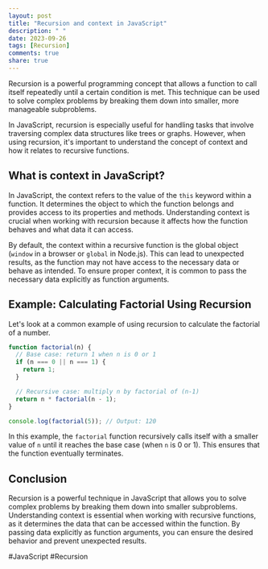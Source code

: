 ```yaml
---
layout: post
title: "Recursion and context in JavaScript"
description: " "
date: 2023-09-26
tags: [Recursion]
comments: true
share: true
---
```


Recursion is a powerful programming concept that allows a function to call itself repeatedly until a certain condition is met. This technique can be used to solve complex problems by breaking them down into smaller, more manageable subproblems.

In JavaScript, recursion is especially useful for handling tasks that involve traversing complex data structures like trees or graphs. However, when using recursion, it's important to understand the concept of context and how it relates to recursive functions.

## What is context in JavaScript?

In JavaScript, the context refers to the value of the `this` keyword within a function. It determines the object to which the function belongs and provides access to its properties and methods. Understanding context is crucial when working with recursion because it affects how the function behaves and what data it can access.

By default, the context within a recursive function is the global object (`window` in a browser or `global` in Node.js). This can lead to unexpected results, as the function may not have access to the necessary data or behave as intended. To ensure proper context, it is common to pass the necessary data explicitly as function arguments.

## Example: Calculating Factorial Using Recursion

Let's look at a common example of using recursion to calculate the factorial of a number.

```javascript
function factorial(n) {
  // Base case: return 1 when n is 0 or 1
  if (n === 0 || n === 1) {
    return 1;
  }

  // Recursive case: multiply n by factorial of (n-1)
  return n * factorial(n - 1);
}

console.log(factorial(5)); // Output: 120
```

In this example, the `factorial` function recursively calls itself with a smaller value of `n` until it reaches the base case (when `n` is 0 or 1). This ensures that the function eventually terminates.

## Conclusion

Recursion is a powerful technique in JavaScript that allows you to solve complex problems by breaking them down into smaller subproblems. Understanding context is essential when working with recursive functions, as it determines the data that can be accessed within the function. By passing data explicitly as function arguments, you can ensure the desired behavior and prevent unexpected results.

#JavaScript #Recursion
